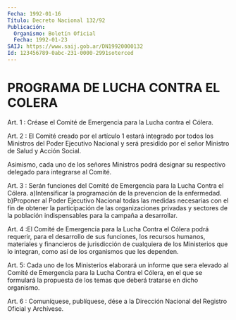 ```yaml
---
Fecha: 1992-01-16
Título: Decreto Nacional 132/92
Publicación:
  Organismo: Boletín Oficial
  Fecha: 1992-01-23
SAIJ: https://www.saij.gob.ar/DN19920000132
Id: 123456789-0abc-231-0000-2991soterced
---
```

# PROGRAMA DE LUCHA CONTRA EL COLERA

<a id="1"></a>
Art. 1 : Créase el Comité de Emergencia para la Lucha contra el Cólera.

<a id="2"></a>
Art.  2  : El Comité creado por el artículo 1 estará integrado por  todos  los Ministros  del  Poder  Ejecutivo  Nacional  y  será presidido por  el  señor  Ministro  de  Salud  y Acción Social.

Asimismo,  cada  uno  de los señores Ministros podrá  designar  su respectivo delegado para integrarse al Comité.

<a id="3"></a>
Art. 3 : Serán funciones del Comité de Emergencia para la Lucha Contra  el  Cólera. a)Intensificar la programación de la prevencion de la enfermedad.  b)Proponer al Poder Ejecutivo Nacional todas las medidas necesarias con  el  fin  de obtener la participación de las organizaciones privadas y sectores  de  la población indispensables para la campaña a desarrollar.

<a id="4"></a>
Art. 4 :El Comité de Emergencia para la Lucha Contra el Cólera podrá  requerir,  para el desarrollo de sus funciones, los recursos humanos, materiales  y financieros de jurisdicción de cualquiera de los Ministerios que lo  integran,  como  así  de los organismos que les dependen.

<a id="5"></a>
Art.  5:  Cada uno de los Ministerios elaborará un informe que sera elevado al  Comité  de  Emergencia  para  la  Lucha  Contra el Cólera,  en  el  que  se  formulará  la  propuesta de los temas que deberá tratarse en dicho organismo.

<a id="6"></a>
Art. 6 : Comuníquese, publíquese, dése a la Dirección Nacional del Registro Oficial y Archívese.